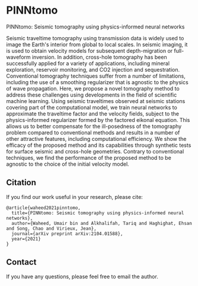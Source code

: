 # PINNtomo
PINNtomo: Seismic tomography using physics-informed neural networks

Seismic traveltime tomography using transmission data is widely used to image the Earth's interior from global to local scales. In seismic imaging, it is used to obtain velocity models for subsequent depth-migration or full-waveform inversion. In addition, cross-hole tomography has been successfully applied for a variety of applications, including mineral exploration, reservoir monitoring, and CO2 injection and sequestration. Conventional tomography techniques suffer from a number of limitations, including the use of a smoothing regularizer that is agnostic to the physics of wave propagation. Here, we propose a novel tomography method to address these challenges using developments in the field of scientific machine learning. Using seismic traveltimes observed at seismic stations covering part of the computational model, we train neural networks to approximate the traveltime factor and the velocity fields, subject to the physics-informed regularizer formed by the factored eikonal equation. This allows us to better compensate for the ill-posedness of the tomography problem compared to conventional methods and results in a number of other attractive features, including computational efficiency. We show the efficacy of the proposed method and its capabilities through synthetic tests for surface seismic and cross-hole geometries. Contrary to conventional techniques, we find the performance of the proposed method to be agnostic to the choice of the initial velocity model.


## Citation
If you find our work useful in your research, please cite:
```
@article{waheed2021pinntomo,
  title={PINNtomo: Seismic tomography using physics-informed neural networks},
  author={Waheed, Umair bin and Alkhalifah, Tariq and Haghighat, Ehsan and Song, Chao and Virieux, Jean},
  journal={arXiv preprint arXiv:2104.01588},
  year={2021}
}
```

## Contact
If you have any questions, please feel free to email the author.
